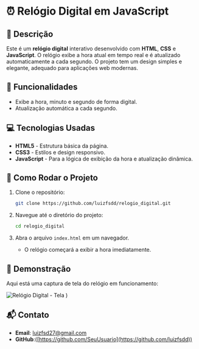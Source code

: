 # ⏰ Relógio Digital em JavaScript

## 🚀 Descrição

Este é um **relógio digital** interativo desenvolvido com **HTML**, **CSS** e **JavaScript**. O relógio exibe a hora atual em tempo real e é atualizado automaticamente a cada segundo. O projeto tem um design simples e elegante, adequado para aplicações web modernas.

## 🌟 Funcionalidades

- Exibe a hora, minuto e segundo de forma digital.
- Atualização automática a cada segundo.

## 💻 Tecnologias Usadas

- **HTML5** - Estrutura básica da página.
- **CSS3** - Estilos e design responsivo.
- **JavaScript** - Para a lógica de exibição da hora e atualização dinâmica.

## 🔧 Como Rodar o Projeto

1. Clone o repositório:
    ```bash
    git clone https://github.com/luizfsdd/relogio_digital.git
    ```

2. Navegue até o diretório do projeto:
    ```bash
    cd relogio_digital
    ```

3. Abra o arquivo `index.html` em um navegador.

   - O relógio começará a exibir a hora imediatamente.

## 🎨 Demonstração

Aqui está uma captura de tela do relógio em funcionamento:

![Relógio Digital - Tela](![image](https://github.com/user-attachments/assets/6f0bef4b-359e-4a52-8827-8aefcc59d650)
)
)

## 📬 Contato

- **Email**: luizfsd27@gmail.com
- **GitHub**:([https://github.com/SeuUsuario](https://github.com/luizfsdd))

